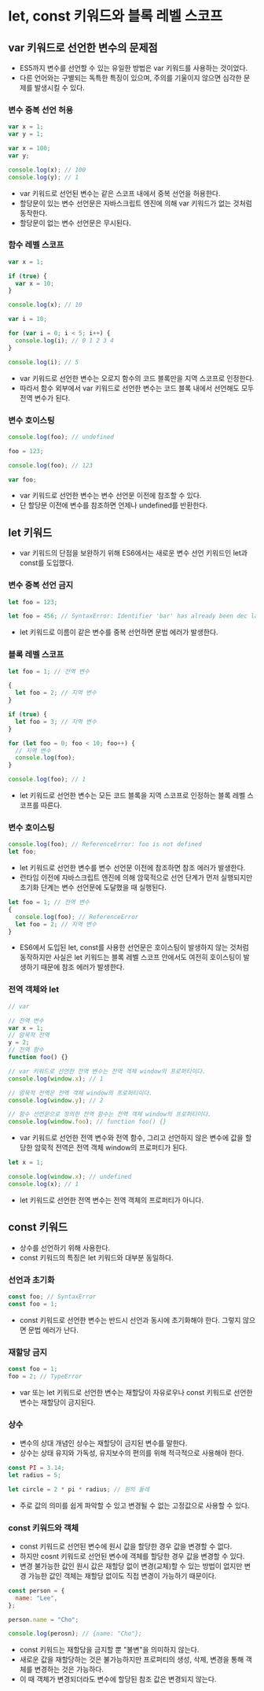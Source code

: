 # let, const 키워드와 블록 레벨 스코프

## var 키워드로 선언한 변수의 문제점

- ES5까지 변수를 선언할 수 있는 유일한 방법은 var 키워드를 사용하는 것이었다.
- 다른 언어와는 구별되는 독특한 특징이 있으며, 주의를 기울이지 않으면 심각한 문제를 발생시킬 수 있다.

### 변수 중복 선언 허용

```javascript
var x = 1;
var y = 1;

var x = 100;
var y;

console.log(x); // 100
console.log(y); // 1
```

- var 키워드로 선언된 변수는 같은 스코프 내에서 중복 선언을 허용한다.
- 할당문이 있는 변수 선언문은 자바스크립트 엔진에 의해 var 키워드가 없는 것처럼 동작한다.
- 할당문이 없는 변수 선언문은 무시된다.

### 함수 레벨 스코프

```javascript
var x = 1;

if (true) {
  var x = 10;
}

console.log(x); // 10

var i = 10;

for (var i = 0; i < 5; i++) {
  console.log(i); // 0 1 2 3 4
}

console.log(i); // 5
```

- var 키워드로 선언한 변수는 오로지 함수의 코드 블록만을 지역 스코프로 인정한다.
- 따라서 함수 외부에서 var 키워드로 선언한 변수는 코드 블록 내에서 선언해도 모두 전역 변수가 된다.

### 변수 호이스팅

```javascript
console.log(foo); // undefined

foo = 123;

console.log(foo); // 123

var foo;
```

- var 키워드로 선언한 변수는 변수 선언문 이전에 참조할 수 있다.
- 단 할당문 이전에 변수를 참조하면 언제나 undefined를 반환한다.

## let 키워드

- var 키워드의 단점을 보완하기 위해 ES6에서는 새로운 변수 선언 키워드인 let과 const를 도입했다.

### 변수 중복 선언 금지

```javascript
let foo = 123;

let foo = 456; // SyntaxError: Identifier 'bar' has already been dec lared
```

- let 키워드로 이름이 같은 변수를 중복 선언하면 문법 에러가 발생한다.

### 블록 레벨 스코프

```javascript
let foo = 1; // 전역 변수

{
  let foo = 2; // 지역 변수
}

if (true) {
  let foo = 3; // 지역 변수
}

for (let foo = 0; foo < 10; foo++) {
  // 지역 변수
  console.log(foo);
}

console.log(foo); // 1
```

- let 키워드로 선언한 변수는 모든 코드 블록을 지역 스코프로 인정하는 블록 레벨 스코프를 따른다.

### 변수 호이스팅

```javascript
console.log(foo); // ReferenceError: foo is not defined
let foo;
```

- let 키워드로 선언한 변수를 변수 선언문 이전에 참조하면 참조 에러가 발생한다.
- 런타임 이전에 자바스크립트 엔진에 의해 암묵적으로 선언 단계가 먼저 실행되지만 초기화 단계는 변수 선언문에 도달했을 때 실행된다.

```javascript
let foo = 1; // 전역 변수
{
  console.log(foo); // ReferenceError
  let foo = 2; // 지역 변수
}
```

- ES6에서 도입된 let, const를 사용한 선언문은 호이스팅이 발생하지 않는 것처럼 동작하지만 사실은 let 키워드는 블록 레벨 스코프 안에서도 여전히 호이스팅이 발생하기 때문에 참조 에러가 발생한다.

### 전역 객체와 let

```javascript
// var

// 전역 변수
var x = 1;
// 암묵적 전역
y = 2;
// 전역 함수
function foo() {}

// var 키워드로 선언한 전역 변수는 전역 객체 window의 프로퍼티이다.
console.log(window.x); // 1

// 암묵적 전역은 전역 객체 window의 프로퍼티이다.
console.log(window.y); // 2

// 함수 선언문으로 정의한 전역 함수는 전역 객체 window의 프로퍼티이다.
console.log(window.foo); // function foo() {}
```

- var 키워드로 선언한 전역 변수와 전역 함수, 그리고 선언하지 않은 변수에 값을 할당한 암묵적 전역은 전역 객체 window의 프로퍼티가 된다.

```javascript
let x = 1;

console.log(window.x); // undefined
console.log(x); // 1
```

- let 키워드로 선언한 전역 변수는 전역 객체의 프로퍼티가 아니다.

## const 키워드

- 상수를 선언하기 위해 사용한다.
- const 키워드의 특징은 let 키워드와 대부분 동일하다.

### 선언과 초기화

```javascript
const foo; // SyntaxError
const foo = 1;
```

- const 키워드로 선언한 변수는 반드시 선언과 동시에 초기화해야 한다. 그렇지 않으면 문법 에러가 난다.

### 재할당 금지

```javascript
const foo = 1;
foo = 2; // TypeError
```

- var 또는 let 키워드로 선언한 변수는 재할당이 자유로우나 const 키워드로 선언한 변수는 재할당이 금지된다.

### 상수

- 변수의 상대 개념인 상수는 재할당이 금지된 변수를 말한다.
- 상수는 상태 유지와 가독성, 유지보수의 편의를 위해 적극적으로 사용해야 한다.

```javascript
const PI = 3.14;
let radius = 5;

let circle = 2 * pi * radius; // 원의 둘레
```

- 주로 값의 의미를 쉽게 파악할 수 있고 변경될 수 없는 고정값으로 사용할 수 있다.

### const 키워드와 객체

- const 키워드로 선언된 변수에 원시 값을 할당한 경우 값을 변경할 수 없다.
- 하지만 cosnt 키워드로 선언된 변수에 객체를 할당한 경우 값을 변경할 수 있다.
- 변경 불가능한 값인 원시 값은 재할당 없이 변경(교체)할 수 있는 방법이 없지만 변경 가능한 값인 객체는 재할당 없이도 직접 변경이 가능하기 때문이다.

```javascript
const person = {
  name: "Lee",
};

person.name = "Cho";

console.log(perosn); // {name: "Cho"};
```

- const 키워드는 재할당을 금지할 뿐 "불변"을 의미하지 않는다.
- 새로운 값을 재할당하는 것은 불가능하지만 프로퍼티의 생성, 삭제, 변경을 통해 객체를 변경하는 것은 가능하다.
- 이 때 객체가 변경되더라도 변수에 할당된 참조 값은 변경되지 않는다.
